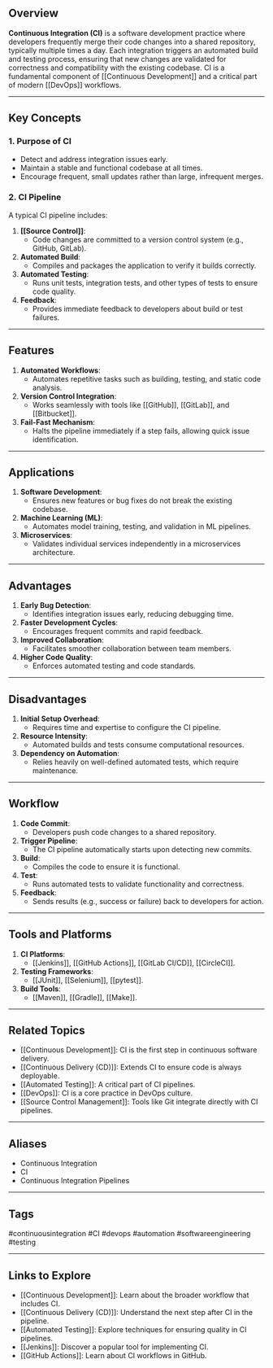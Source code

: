 ## Overview
**Continuous Integration (CI)** is a software development practice where developers frequently merge their code changes into a shared repository, typically multiple times a day. Each integration triggers an automated build and testing process, ensuring that new changes are validated for correctness and compatibility with the existing codebase. CI is a fundamental component of [[Continuous Development]] and a critical part of modern [[DevOps]] workflows.

---

## Key Concepts

### **1. Purpose of CI**
- Detect and address integration issues early.
- Maintain a stable and functional codebase at all times.
- Encourage frequent, small updates rather than large, infrequent merges.

### **2. CI Pipeline**
A typical CI pipeline includes:
1. **[[Source Control]]**:
   - Code changes are committed to a version control system (e.g., GitHub, GitLab).
2. **Automated Build**:
   - Compiles and packages the application to verify it builds correctly.
3. **Automated Testing**:
   - Runs unit tests, integration tests, and other types of tests to ensure code quality.
4. **Feedback**:
   - Provides immediate feedback to developers about build or test failures.

---

## Features

1. **Automated Workflows**:
   - Automates repetitive tasks such as building, testing, and static code analysis.
2. **Version Control Integration**:
   - Works seamlessly with tools like [[GitHub]], [[GitLab]], and [[Bitbucket]].
3. **Fail-Fast Mechanism**:
   - Halts the pipeline immediately if a step fails, allowing quick issue identification.

---

## Applications

1. **Software Development**:
   - Ensures new features or bug fixes do not break the existing codebase.
2. **Machine Learning (ML)**:
   - Automates model training, testing, and validation in ML pipelines.
3. **Microservices**:
   - Validates individual services independently in a microservices architecture.

---

## Advantages

1. **Early Bug Detection**:
   - Identifies integration issues early, reducing debugging time.
2. **Faster Development Cycles**:
   - Encourages frequent commits and rapid feedback.
3. **Improved Collaboration**:
   - Facilitates smoother collaboration between team members.
4. **Higher Code Quality**:
   - Enforces automated testing and code standards.

---

## Disadvantages

1. **Initial Setup Overhead**:
   - Requires time and expertise to configure the CI pipeline.
2. **Resource Intensity**:
   - Automated builds and tests consume computational resources.
3. **Dependency on Automation**:
   - Relies heavily on well-defined automated tests, which require maintenance.

---

## Workflow

1. **Code Commit**:
   - Developers push code changes to a shared repository.
2. **Trigger Pipeline**:
   - The CI pipeline automatically starts upon detecting new commits.
3. **Build**:
   - Compiles the code to ensure it is functional.
4. **Test**:
   - Runs automated tests to validate functionality and correctness.
5. **Feedback**:
   - Sends results (e.g., success or failure) back to developers for action.

---

## Tools and Platforms

1. **CI Platforms**:
   - [[Jenkins]], [[GitHub Actions]], [[GitLab CI/CD]], [[CircleCI]].
2. **Testing Frameworks**:
   - [[JUnit]], [[Selenium]], [[pytest]].
3. **Build Tools**:
   - [[Maven]], [[Gradle]], [[Make]].

---

## Related Topics

- [[Continuous Development]]: CI is the first step in continuous software delivery.
- [[Continuous Delivery (CD)]]: Extends CI to ensure code is always deployable.
- [[Automated Testing]]: A critical part of CI pipelines.
- [[DevOps]]: CI is a core practice in DevOps culture.
- [[Source Control Management]]: Tools like Git integrate directly with CI pipelines.

---

## Aliases
- Continuous Integration
- CI
- Continuous Integration Pipelines

---

## Tags
#continuousintegration #CI #devops #automation #softwareengineering #testing

---

## Links to Explore
- [[Continuous Development]]: Learn about the broader workflow that includes CI.
- [[Continuous Delivery (CD)]]: Understand the next step after CI in the pipeline.
- [[Automated Testing]]: Explore techniques for ensuring quality in CI pipelines.
- [[Jenkins]]: Discover a popular tool for implementing CI.
- [[GitHub Actions]]: Learn about CI workflows in GitHub.